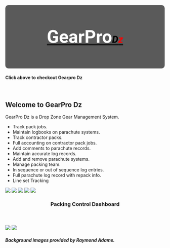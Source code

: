<style>
@import url('https://fonts.googleapis.com/css?family=Roboto');   

#logo em{
  font-size: 55%;
  color: #000000;
}

#logo h3{
  font-size: 400%;
  line-height: 200px;
  font-weight: bold;
  font-family: "Roboto";
  color: #FFFFFF;
}

#logo span {
  color:red;    
}

logo a {
   text-decoration: none;
}

#logo {
  text-align: center;
  height: 200px;
  background-color: rgb(90,90,90);
  border-radius: 10px;
}

footer {
    text-align:center;
}
</style>
<link rel="icon" href="https://s3.amazonaws.com/jwm-product-images/gearproImages/parachuteImage.ico" type="image/x-icon" />
<div id="logo">
<a href="http://gearpro.jodymoore.net/login" ><h3>GearPro<em>D<span>z</span></em></h3> </a>
</div>
<h4> Click above to checkout Gearpro Dz</h4>
<br>

## Welcome to GearPro Dz 

GearPro Dz is a Drop Zone Gear Management System. 

- Track pack jobs.
- Maintain logbooks on parachute systems.
- Track contractor packs.
- Full accounting on contractor pack jobs.
- Add comments to parachute records.
- Maintain accurate log records.
- Add and remove parachute systems.
- Manage packing team. 
- In sequence or out of sequence log entries.
- Full parachute log record with repack info.
- Line set Tracking 


<img src="https://s3.amazonaws.com/jwm-product-images/gearproImages/gearpro-image-01.png" >

<img src="https://s3.amazonaws.com/jwm-product-images/gearproImages/gearpro-image-02.png" >

<img src="https://s3.amazonaws.com/jwm-product-images/gearproImages/gearpro-image-03.png" >

<img src="https://s3.amazonaws.com/jwm-product-images/gearproImages/gearpro-image-04.png" >

<img src="https://s3.amazonaws.com/jwm-product-images/gearproImages/gearpro-image-05.png" >

<header><h3>Packing Control Dashboard</h3></header>

<img src="https://s3.amazonaws.com/jwm-product-images/gearproImages/gearpro-image-06.png" >

<img src="https://s3.amazonaws.com/jwm-product-images/gearproImages/gearpro-image-06.png" >

<h5>Background images provided by Raymond Adams.</h5>
